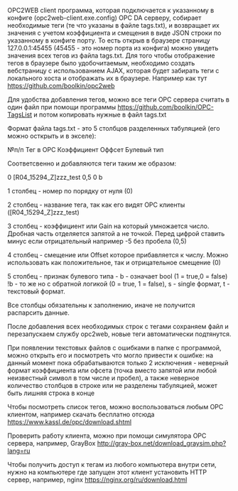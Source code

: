 OPC2WEB client программа, которая подключается к указанному в конфиге (opc2web-client.exe.config) OPC DA серверу, собирает необходимые теги (те что указаны в файле tags.txt), и возвращает их значения с учетом коэффициента и смещения в виде JSON строки по указанному в конфиге порту. То есть открыв в браузере страницу 127.0.0.1:45455 (45455 - это номер порта из конфига) можно увидеть значения всех тегов из файла tags.txt. Для того чтобы отображение тегов в браузере было удобочитаемым, необходимо создать вебстраницу c использованием AJAX, которая будет забирать теги с локального хоста и отображать их в браузере. Например как тут https://github.com/boolkin/opc2web

Для удобства добавления тегов, можно все теги OPC сервера считать в один файл при помощи программы https://github.com/boolkin/OPC-TagsList и потом копировать нужные в файл tags.txt


Формат файла tags.txt - это 5 столбцов разделенных табуляцией (его можно осткрыть и в экселе):

№п/п	Тег в OPC	Коэффициент	Оффсет	Булевый тип


Соответсвенно и добавляются теги таким же образом:

0	[R04_15294_Z]zzz_test	0,5	0	b

1 столбец - номер по порядку от нуля (0)

2 столбец - название тега, так как его видят OPC клиенты ([R04_15294_Z]zzz_test)

3 столбец - коэффициент или Gain на который умножается число. Дробная часть отделяется запятой а не точкой. Перед цифрой ставить минус если отрицательный например -5 без пробела (0,5)

4 столбец - смещение или Offset которое прибавляется к числу. Можно использовать как положительное, так и отрицательное смещение (0)

5 столбец - признак булевого типа - b - означает bool (1 = true,0 = false) !b - то же но с обратной логикой (0 = true, 1 = false), s - single формат, t - текстовый формат.

Все столбцы обязательны к заполнению, иначе не получится распарсить данные.

После добавления всех необходимых строк с тегами сохраняем файл и перезапускаем службу opc2web, новые теги автоматически подтянутся.

При появлении текстовых файлов с ошибками в папке с программой, можно открыть его и посмотреть что могло привести к ошибке: на данный момент пока обрабатываются только 2 исключения - неверный формат коэффициента или офсета (точка вместо запятой или любой неизвестный символ в том числе и пробел), а также неверное количество столбцов в строке или не разделены табуляцией, может быть лишняя строка в конце


Чтобы посмотреть список тегов, можно воспользоваться любым OPC клиентом, например скачать бесплатно отсюда https://www.kassl.de/opc/download.shtml

Проверить работу клиента, можно при помощи симулятора OPC сервера, например, GrayBox http://gray-box.net/download_graysim.php?lang=ru

Чтобы получить доступ к тегам из любого компьютера внутри сети, нужно на компьютере где запущен этот клиент установить HTTP сервер, например, nginx https://nginx.org/ru/download.html
